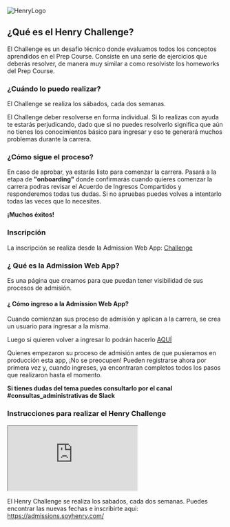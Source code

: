 ![HenryLogo](https://d31uz8lwfmyn8g.cloudfront.net/Assets/logo-henry-white-lg.png)


<!--# ANALYTICS:-->
<!-- Google tag (gtag.js) -->
<script async src="https://www.googletagmanager.com/gtag/js?id=UA-161500899-3">
</script>
<script>
  window.dataLayer = window.dataLayer || [];
  function gtag(){dataLayer.push(arguments);}
  gtag('js', new Date());
  gtag('config', 'UA-161500899-3');
</script>

<!--# GOOGLE TAG MANAGER-->
<!--# HEAD-->
<!-- Google Tag Manager -->
<script>
  (function(w,d,s,l,i){w[l]=w[l]||[];w[l].push({'gtm.start':
  new Date().getTime(),event:'gtm.js'});var f=d.getElementsByTagName(s)[0],
  j=d.createElement(s),dl=l!='dataLayer'?'&l='+l:'';j.async=true;j.src=
  'https://www.googletagmanager.com/gtm.js?id='+i+dl;f.parentNode.insertBefore(j,f);
  })(window,document,'script','dataLayer','GTM-5Z2JFWV');
</script>
<!-- End Google Tag Manager -->
<!--# BODY-->
<!-- Google Tag Manager (noscript) -->
<noscript>
  <iframe src="https://www.googletagmanager.com/ns.html?id=GTM-5Z2JFWV"
height="0" width="0" style="display:none;visibility:hidden">
  </iframe>
</noscript>
<!-- End Google Tag Manager (noscript) -->
<!-- Google tag (gtag.js) -->
<script async src="https://www.googletagmanager.com/gtag/js?id=G-LHV5X0V6Y9"><script>
<script>
  window.dataLayer = window.dataLayer || [];
  function gtag(){dataLayer.push(arguments);}
  gtag('js', new Date());
  gtag('config', 'G-LHV5X0V6Y9');
</script>

## ¿Qué es el Henry Challenge?

El Challenge es un desafío técnico donde evaluamos todos los conceptos aprendidos en el Prep Course. Consiste en una serie de ejercicios que deberás resolver, de manera muy similar a como resolviste los homeworks del Prep Course.

### ¿Cuándo lo puedo realizar?

El Challenge se realiza los sábados, cada dos semanas.

El Challenge deber resolverse en forma individual. Si lo realizas con ayuda te estarás perjudicando, dado que si no puedes resolverlo significa que aún no tienes los conocimientos básico para ingresar y eso te generará muchos problemas durante la carrera.

### ¿Cómo sigue el proceso?

En caso de aprobar, ya estarás listo para comenzar la carrera. Pasará a la etapa de **"onboarding"** donde confirmarás cuando quieres comenzar la carrera podras revisar el Acuerdo de Ingresos Compartidos y responderemos todas tus dudas. Si no apruebas puedes volves a intentarlo todas las veces que lo necesites.

**¡Muchos éxitos!**

### Inscripción

La inscripción se realiza desde la Admission Web App: [Challenge](https://admissions.soyhenry.com/)

### ¿ Qué es la Admission Web App?

Es una página que creamos para que puedan tener visibilidad de sus procesos de admisión.

#### ¿ Cómo ingreso a la Admission Web App?

Cuando comienzan sus proceso de admisión y aplican a la carrera, se crea un usuario para ingresar a la misma.

Luego si quieren volver a ingresar lo podrán hacerlo [AQUÍ](https://authentication.soyhenry.com/login/)

  Quienes empezaron su proceso de admisión antes de que pusieramos en producción esta app, ¡No se preocupen! Pueden registrarse ahora por primera vez y, cuando ingreses, ya encontraran completos todos los pasos que realizaron hasta el momento.

**Si tienes dudas del tema puedes consultarlo por el canal #consultas_administrativas de Slack** 


### Instrucciones para realizar el Henry Challenge



<div class="iframeContainer">
  <iframe src="https://player.vimeo.com/video/733965021?h=a3ca22b336" allow="autoplay; fullscreen" allowfullscreen></iframe>
</div>

El Henry Challenge se realiza los sabados, cada dos semanas. 
Puedes encontrar las nuevas fechas e inscribirte aqui: https://admissions.soyhenry.com/ 

